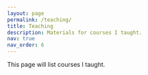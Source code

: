 ```yaml
---
layout: page
permalink: /teaching/
title: Teaching
description: Materials for courses I taught.
nav: true
nav_order: 6
---
```


This page will list courses I taught.
